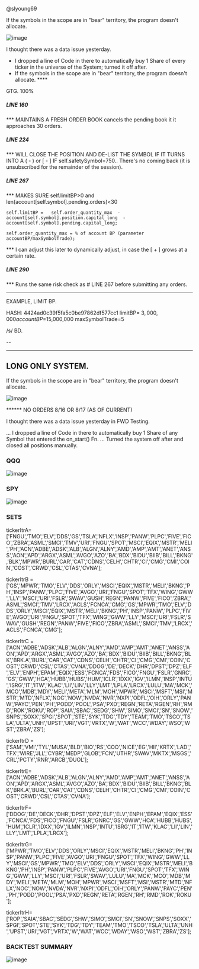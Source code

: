 @slyoung69


If the symbols in the scope are in "bear" territory, the program doesn't allocate.

![image](https://github.com/bdincerTrader/Fauconberg1/assets/127531384/a5a77712-6ce8-4830-8923-c941de511672)



I thought there was a data issue yesterday.
- I dropped a line of Code in there to automatically buy 1 Share of every ticker in the universe of the System; turned it off after.
- If the symbols in the scope are in "bear" territory, the program doesn't allocate. ****

GTG. 100%

##### LINE 160
*** MAINTAINS A FRESH ORDER BOOK
cancels the pending book it it approaches 30 orders.


##### LINE 224
*** WILL  CLOSE THE POSITION AND DE-LIST THE SYMBOL IF IT TURNS INTO A ( - ) or [ - ]
IF self.safetySymbol=750.. There's no coming back (it is unsubscribed for the remainder of the session).


##### LINE 267

*** MAKES SURE self.limitBP>0 and len(account[self.symbol].pending.orders)<30

    self.limitBP =   self.order_quantity_max  -   account[self.symbol].position.capital_long  -  account[self.symbol].pending.capital_long;

    self.order_quantity_max = % of account BP (parameter accountBP/maxSymbolTrade);

*** I can adjust this later to dynamically adjust, in case the [ + ] grows at a certain rate.


##### LINE 290
*** Runs the same risk check as # LINE 267 before submitting any orders.

-------------

EXAMPLE, LIMIT BP.

HASH: 4424ad0c39f5fa5c0be97862df577cc1
    limitBP= $3,000,000
    accountBP=$15,000,000
    maxSymbolTrade=5

/s/ BD.



--

***** 

## LONG ONLY SYSTEM.


If the symbols in the scope are in "bear" territory, the program doesn't allocate.

![image](https://github.com/bdincerTrader/Fauconberg1/assets/127531384/a5a77712-6ce8-4830-8923-c941de511672)



****** NO ORDERS 8/16 OR 8/17 (AS OF CURRENT)

I thought there was a data issue yesterday in FWD Testing.

... I dropped a line of Code in there to automatically buy 1 Share of any Symbol that entered the on_start() Fn.
... Turned the system off after and closed all positions manually.

   
### QQQ

![image](https://github.com/bdincerTrader/Fauconberg1/assets/127531384/f95f7686-877d-4395-8a1f-f3d6763f92bd)


### SPY
![image](https://github.com/bdincerTrader/Fauconberg1/assets/127531384/6196a24c-c272-4d31-8ae5-bee5e804c06c)


### SETS
    
tickerItrA=['FNGU','TMO','ELV','DDS','GS','TSLA','NFLX','INSP','PANW','PLPC','FIVE','FICO','ZBRA','ASML','SMCI','TMV','URI','FNGU','SPOT','MSCI','EQIX','MSTR','MELI','PH','ACN','ADBE','ADSK','ALB','ALGN','ALNY','AMD','AMP','AMT','ANET','ANSS','AON','APD','ARGX','ASML','AVGO','AZO','BA','BDX','BIDU','BIIB','BILL','BKNG','BLK','MPWR','BURL','CAR','CAT','CDNS','CELH','CHTR','CI','CMG','CMI','COIN','COST','CRWD','CSL','CTAS','CVNA'];
    
tickerItrB = ['GS','MPWR','TMO','ELV','DDS','ORLY','MSCI','EQIX','MSTR','MELI','BKNG','PH','INSP','PANW','PLPC','FIVE','AVGO','URI','FNGU','SPOT','TFX','WING','GWW','LLY','MSCI','URI','FSLR','SWAV','GUSH','REGN','PANW','FIVE','FICO','ZBRA','ASML','SMCI','TMV','LRCX','ACLS','FCNCA','CMG','GS','MPWR','TMO','ELV','DDS','ORLY','MSCI','EQIX','MSTR','MELI','BKNG','PH','INSP','PANW','PLPC','FIVE','AVGO','URI','FNGU','SPOT','TFX','WING','GWW','LLY','MSCI','URI','FSLR','SWAV','GUSH','REGN','PANW','FIVE','FICO','ZBRA','ASML','SMCI','TMV','LRCX','ACLS','FCNCA','CMG'];
    
tickerItrC = ['ACN','ADBE','ADSK','ALB','ALGN','ALNY','AMD','AMP','AMT','ANET','ANSS','AON','APD','ARGX','ASML','AVGO','AZO','BA','BDX','BIDU','BIIB','BILL','BKNG','BLK','BRK.A','BURL','CAR','CAT','CDNS','CELH','CHTR','CI','CMG','CMI','COIN','COST','CRWD','CSL','CTAS','CVNA','DDOG','DE','DECK','DHR','DPST','DPZ','ELF','ELV','ENPH','EPAM','EQIX','ESS','FCNCA','FDS','FICO','FNGU','FSLR','GNRC','GS','GWW','HCA','HUBB','HUBS','HUM','ICLR','IDXX','IGV','ILMN','INSP','INTU','ISRG','IT','ITW','KLAC','LII','LIN','LLY','LMT','LPLA','LRCX','LULU','MA','MCK','MCO','MDB','MDY','MELI','META','MLM','MOH','MPWR','MSCI','MSFT','MSI','MSTR','MTD','NFLX','NOC','NOW','NVDA','NVR','NXPI','ODFL','OIH','ORLY','PANW','PAYC','PEN','PH','PODD','POOL','PSA','PXD','REGN','RETA','RGEN','RH','RMD','ROK','ROKU','ROP','SAIA','SBAC','SEDG','SHW','SIMO','SMCI','SN','SNOW','SNPS','SOXX','SPGI','SPOT','STE','SYK','TDG','TDY','TEAM','TMO','TSCO','TSLA','ULTA','UNH','UPST','URI','VGT','VRTX','W','WAT','WCC','WDAY','WSO','WST','ZBRA','ZS'];

tickerItrD = ['SAM','VMI','TYL','MUSA','BLD','BIO','RS','COO','NICE','EG','HII','KRTX','LAD','TFX','WIRE','JLL','CYBR','MEDP','GLOB','FCN','UTHR','SWAV','MKTX','MSGS','CRL','PCTY','RNR','ARCB','DUOL'];

tickerItrE=['ACN','ADBE','ADSK','ALB','ALGN','ALNY','AMD','AMP','AMT','ANET','ANSS','AON','APD','ARGX','ASML','AVGO','AZO','BA','BDX','BIDU','BIIB','BILL','BKNG','BLK','BRK.A','BURL','CAR','CAT','CDNS','CELH','CHTR','CI','CMG','CMI','COIN','COST','CRWD','CSL','CTAS','CVNA'];

tickerItrF=['DDOG','DE','DECK','DHR','DPST','DPZ','ELF','ELV','ENPH','EPAM','EQIX','ESS','FCNCA','FDS','FICO','FNGU','FSLR','GNRC','GS','GWW','HCA','HUBB','HUBS','HUM','ICLR','IDXX','IGV','ILMN','INSP','INTU','ISRG','IT','ITW','KLAC','LII','LIN','LLY','LMT','LPLA','LRCX'];

tickerItrG=['MPWR','TMO','ELV','DDS','ORLY','MSCI','EQIX','MSTR','MELI','BKNG','PH','INSP','PANW','PLPC','FIVE','AVGO','URI','FNGU','SPOT','TFX','WING','GWW','LLY','MSCI','GS','MPWR','TMO','ELV','DDS','ORLY','MSCI','EQIX','MSTR','MELI','BKNG','PH','INSP','PANW','PLPC','FIVE','AVGO','URI','FNGU','SPOT','TFX','WING','GWW','LLY','MSCI','URI','FSLR','SWAV','LULU','MA','MCK','MCO','MDB','MDY','MELI','META','MLM','MOH','MPWR','MSCI','MSFT','MSI','MSTR','MTD','NFLX','NOC','NOW','NVDA','NVR','NXPI','ODFL','OIH','ORLY','PANW','PAYC','PEN','PH','PODD','POOL','PSA','PXD','REGN','RETA','RGEN','RH','RMD','ROK','ROKU'];
    
tickerItrH=['ROP','SAIA','SBAC','SEDG','SHW','SIMO','SMCI','SN','SNOW','SNPS','SOXX','SPGI','SPOT','STE','SYK','TDG','TDY','TEAM','TMO','TSCO','TSLA','ULTA','UNH','UPST','URI','VGT','VRTX','W','WAT','WCC','WDAY','WSO','WST','ZBRA','ZS'];
     
### BACKTEST SUMMARY

![image](https://github.com/bdincerTrader/Fauconberg1/assets/127531384/25b76d2a-e805-4c4f-af45-a39132ece9cf)
